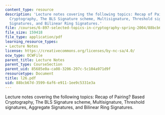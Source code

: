 ```yaml
---
content_type: resource
description: 'Lecture notes covering the following topics: Recap of Pairing? Based
  Cryptography, The BLS Signature scheme, Multisignature, Threshold signatures, Aggregate
  Signatures, and Bilinear Ring Signatures.'
file: /courses/6-897-selected-topics-in-cryptography-spring-2004/88bcb67d35996af6e9111ee9c5331e3a_l26.pdf
file_size: 159418
file_type: application/pdf
learning_resource_types:
- Lecture Notes
license: https://creativecommons.org/licenses/by-nc-sa/4.0/
ocw_type: OCWFile
parent_title: Lecture Notes
parent_type: CourseSection
parent_uid: 85685e0a-ca08-3206-297c-5c104a971d9f
resourcetype: Document
title: l26.pdf
uid: 88bcb67d-3599-6af6-e911-1ee9c5331e3a
---
```

Lecture notes covering the following topics: Recap of Pairing? Based Cryptography, The BLS Signature scheme, Multisignature, Threshold signatures, Aggregate Signatures, and Bilinear Ring Signatures.